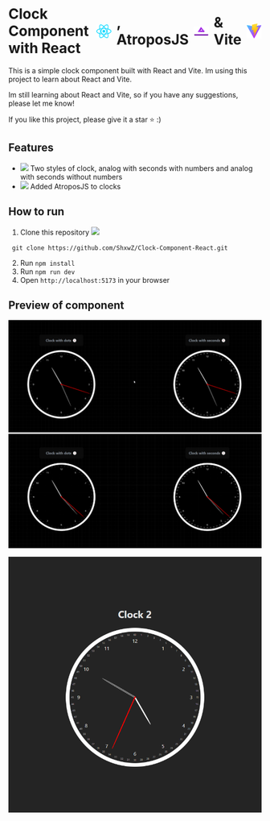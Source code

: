# <div style="display: flex; flex-direction:row; justify-content:center;place-items: center; gap:10px">Clock Component with React <img src='./src/assets/react.svg' width='30'>, AtroposJS <img src='./src/assets/atropos.svg' width='30'> & Vite <img src='./src/assets/vite.svg' width='30'></div>



This is a simple clock component built with React and Vite.
Im using this project to learn about React and Vite.

Im still learning about React and Vite, so if you have any suggestions, please let me know!

If you like this project, please give it a star ⭐ :)

## Features

- ![](https://cdn.jsdelivr.net/gh/Readme-Workflows/Readme-Icons@main/icons/octicons/ApprovedChanges.svg) Two styles of clock, analog with seconds with numbers and analog with seconds without numbers 
- ![](https://cdn.jsdelivr.net/gh/Readme-Workflows/Readme-Icons@main/icons/octicons/ApprovedChanges.svg) Added AtroposJS to clocks

## How to run
 
1. Clone this repository ![](https://cdn.jsdelivr.net/gh/Readme-Workflows/Readme-Icons@main/icons/octicons/ForkedRepository.svg)

```
 git clone https://github.com/ShxwZ/Clock-Component-React.git
```


2. Run `npm install`
3. Run `npm run dev`
4. Open `http://localhost:5173` in your browser

## Preview of component

![Preview of component](./preview_animation.webp)
![Preview of component](./preview.webp)

![Preview of component](./preview2.webp)